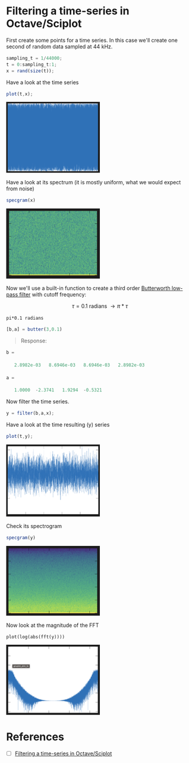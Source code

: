 # Filtering a time-series in Octave/Sciplot

First create some points for a time series. In this case we'll create one second of random data sampled at 44 kHz.

```octave
sampling_t = 1/44000;
t = 0:sampling_t:1;
x = rand(size(t));
```

Have a look at the time series

```octave
plot(t,x);
```

<img src=images/gnuplot_plot_1a.png width=50% height=50% > </img>


Have a look at its spectrum (it is mostly uniform, what we would expect from noise)

```octave
specgram(x)
```

<img src=images/gnuplot_plot_2a.png width=50% height=50% > </img>

Now we'll use a built-in function to create a third order [Butterworth low-pass filter](https://en.wikipedia.org/wiki/Butterworth_filter) with cutoff frequency:

```math
\tau = 0.1 \text { radians } \to \pi*\tau
```

`pi*0.1 radians`

```octave
[b,a] = butter(3,0.1)
```
> Response:
```octave
b =

   2.8982e-03   8.6946e-03   8.6946e-03   2.8982e-03

a =

   1.0000  -2.3741   1.9294  -0.5321
```

Now filter the time series.

```octave
y = filter(b,a,x);
```

Have a look at the time resulting (y) series

```octave
plot(t,y);
```

<img src=images/gnuplot_plot_3a.png width=50% height=50% > </img>


Check its spectrogram

```octave
specgram(y)
```

<img src=images/gnuplot_plot_5a.png width=50% height=50% > </img>


Now look at the magnitude of the FFT

```
plot(log(abs(fft(y))))
```

<img src=images/gnuplot_plot_4a.png width=50% height=50% > </img>




# References

- [ ] [Filtering a time-series in Octave/Sciplot](https://en.wikibooks.org/wiki/Digital_Signal_Processing/Digital_Filters#Filtering_a_time-series_in_Octave/Sciplot)
